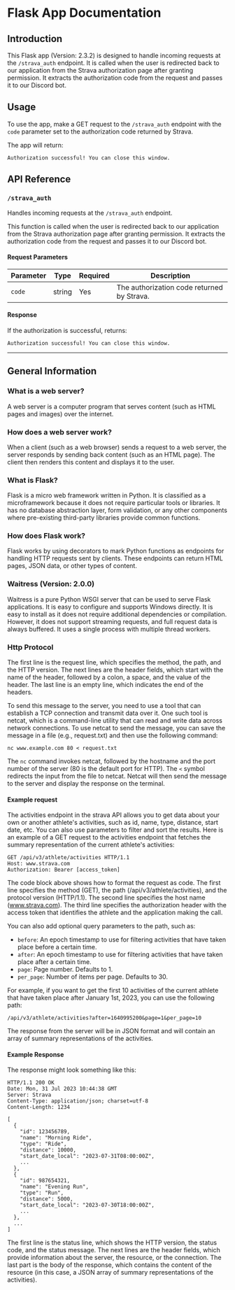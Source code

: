 # Flask App Documentation

## Introduction

This Flask app (Version: 2.3.2) is designed to handle incoming requests at the `/strava_auth` endpoint. It is called when the user is redirected back to our application from the Strava authorization page after granting permission. It extracts the authorization code from the request and passes it to our Discord bot.

## Usage

To use the app, make a GET request to the `/strava_auth` endpoint with the `code` parameter set to the authorization code returned by Strava.

The app will return:

    Authorization successful! You can close this window.


## API Reference

### `/strava_auth`

Handles incoming requests at the `/strava_auth` endpoint.

This function is called when the user is redirected back to our application
from the Strava authorization page after granting permission. It extracts
the authorization code from the request and passes it to our Discord bot.

#### Request Parameters

| Parameter | Type | Required | Description |
| --- | --- | --- | --- |
| `code` | string | Yes | The authorization code returned by Strava. |

#### Response

If the authorization is successful, returns:

    Authorization successful! You can close this window.

---

## General Information

### What is a web server?

A web server is a computer program that serves content (such as HTML pages and images) over the internet.

### How does a web server work?

When a client (such as a web browser) sends a request to a web server, the server responds by sending back content (such as an HTML page). The client then renders this content and displays it to the user.

### What is Flask?

Flask is a micro web framework written in Python. It is classified as a microframework because it does not require particular tools or libraries. It has no database abstraction layer, form validation, or any other components where pre-existing third-party libraries provide common functions.

### How does Flask work?

Flask works by using decorators to mark Python functions as endpoints for handling HTTP requests sent by clients. These endpoints can return HTML pages, JSON data, or other types of content.

### Waitress (Version: 2.0.0)

Waitress is a pure Python WSGI server that can be used to serve Flask applications. It is easy to configure and supports Windows directly. It is easy to install as it does not require additional dependencies or compilation. However, it does not support streaming requests, and full request data is always buffered. It uses a single process with multiple thread workers.

### Http Protocol

The first line is the request line, which specifies the method, the path, and the HTTP version. The next lines are the header fields, which start with the name of the header, followed by a colon, a space, and the value of the header. The last line is an empty line, which indicates the end of the headers.

To send this message to the server, you need to use a tool that can establish a TCP connection and transmit data over it. One such tool is netcat, which is a command-line utility that can read and write data across network connections. To use netcat to send the message, you can save the message in a file (e.g., request.txt) and then use the following command:

`nc www.example.com 80 < request.txt`

The `nc` command invokes netcat, followed by the hostname and the port number of the server (80 is the default port for HTTP). The `<` symbol redirects the input from the file to netcat. Netcat will then send the message to the server and display the response on the terminal.

#### Example request

The activities endpoint in the strava API allows you to get data about your own or another athlete's activities, such as id, name, type, distance, start date, etc. You can also use parameters to filter and sort the results. Here is an example of a GET request to the activities endpoint that fetches the summary representation of the current athlete's activities:

```http
GET /api/v3/athlete/activities HTTP/1.1
Host: www.strava.com
Authorization: Bearer [access_token]
```

The code block above shows how to format the request as code. The first line specifies the method (GET), the path (/api/v3/athlete/activities), and the protocol version (HTTP/1.1). The second line specifies the host name (www.strava.com). The third line specifies the authorization header with the access token that identifies the athlete and the application making the call.

You can also add optional query parameters to the path, such as:

- `before`: An epoch timestamp to use for filtering activities that have taken place before a certain time.
- `after`: An epoch timestamp to use for filtering activities that have taken place after a certain time.
- `page`: Page number. Defaults to 1.
- `per_page`: Number of items per page. Defaults to 30.

For example, if you want to get the first 10 activities of the current athlete that have taken place after January 1st, 2023, you can use the following path:

```http
/api/v3/athlete/activities?after=1640995200&page=1&per_page=10
```

The response from the server will be in JSON format and will contain an array of summary representations of the activities.

#### Example Response 

The response might look something like this:

```
HTTP/1.1 200 OK
Date: Mon, 31 Jul 2023 10:44:38 GMT
Server: Strava
Content-Type: application/json; charset=utf-8
Content-Length: 1234

[
  {
    "id": 123456789,
    "name": "Morning Ride",
    "type": "Ride",
    "distance": 10000,
    "start_date_local": "2023-07-31T08:00:00Z",
    ...
  },
  {
    "id": 987654321,
    "name": "Evening Run",
    "type": "Run",
    "distance": 5000,
    "start_date_local": "2023-07-30T18:00:00Z",
    ...
  },
  ...
]
```

The first line is the status line, which shows the HTTP version, the status code, and the status message. The next lines are the header fields, which provide information about the server, the resource, or the connection. The last part is the body of the response, which contains the content of the resource (in this case, a JSON array of summary representations of the activities).


